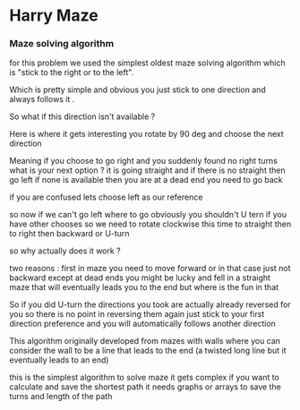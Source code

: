 # Harry Maze
### Maze solving algorithm 
for this problem we used the simplest oldest maze solving algorithm which is "stick to the right or to the left".

  
Which is pretty simple and obvious you just stick to one direction and always follows it .

So what if this direction isn't available ?

Here is where it gets interesting you rotate by 90 deg and choose the next direction 

Meaning if you choose 
to go right and you suddenly found no right turns what is your next option ? it is going straight and if there is no straight then go left if none is available then you are at a dead end you need to go back

if you are confused lets choose left as our reference 

so now if we can't go left where to go obviously you shouldn't U tern if you have other chooses
so we need to rotate clockwise this time to straight then to right then backward or U-turn 

so why actually does it work ?

two reasons : first in maze you need to move forward or in that case just not backward except at dead ends you might be lucky and fell in a straight maze that will eventually leads you to the end but where is the fun in that

So if you did U-turn the directions you took are actually already  reversed for you so there is no point in reversing them again just stick to your first direction preference and you will automatically follows another direction 

This algorithm originally developed from mazes with walls where you can consider the wall to be a line that leads to the end (a twisted long line but it eventually leads to an end)

this is the simplest algorithm to solve maze it gets complex if you want to calculate and save the shortest path it needs graphs or arrays to save the turns and length of the path 